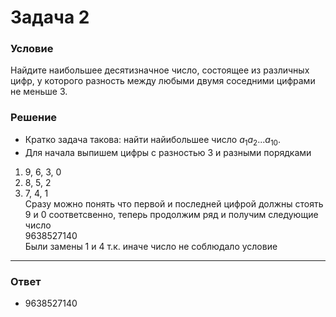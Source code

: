 # Задача 2

### Условие

Найдите наибольшее десятизначное число, состоящее из различных цифр, у которого
разность между любыми двумя соседними цифрами не меньше 3.

### Решение

- Кратко задача такова: найти найибольшее число $a_{1}a_{2}...a_{10}$.
- Для начала выпишем цифры с разностью 3 и разными порядками</br>
1. 9, 6, 3, 0 </br>
2. 8, 5, 2 </br>
3. 7, 4, 1 </br>
Сразу можно понять что первой и последней цифрой должны стоять 9 и 0 соответсвенно, теперь продолжим ряд и получим следующие число</br>$9638527140$</br>
Были замены 1 и 4 т.к. иначе число не соблюдало условие

---

### Ответ
- 9638527140
